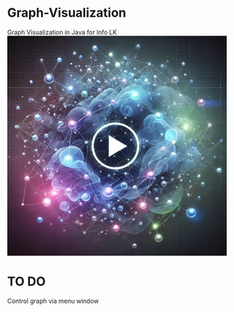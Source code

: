 # Graph-Visualization
Graph Visualization in Java for Info LK
[![Watch the video](https://github.com/Info-LK-Joe-Simon/Graph-Visualization/blob/main/thumbnail.webp)](https://youtu.be/dQw4w9WgXcQ?si=uWkPQF40yKM0s4F_)

# TO DO
Control graph via menu window
